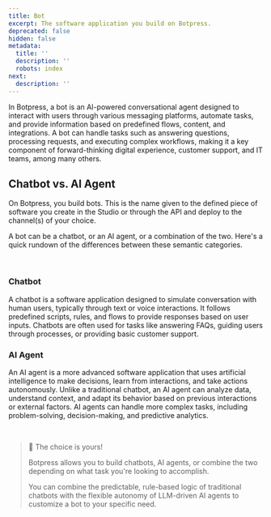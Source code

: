 ```yaml
---
title: Bot
excerpt: The software application you build on Botpress.
deprecated: false
hidden: false
metadata:
  title: ''
  description: ''
  robots: index
next:
  description: ''
---
```

In Botpress, a bot is an AI-powered conversational agent designed to interact with users through various messaging platforms, automate tasks, and provide information based on predefined flows, content, and integrations. A bot can handle tasks such as answering questions, processing requests, and executing complex workflows, making it a key component of forward-thinking digital experience, customer support, and IT teams, among many others.

## Chatbot vs. AI Agent

On Botpress, you build bots. This is the name given to the defined piece of software you create in the Studio or through the API and deploy to the channel(s) of your choice.

A bot can be a chatbot, or an AI agent, or a combination of the two. Here's a quick rundown of the differences between these semantic categories.

<br />

### Chatbot

A chatbot is a software application designed to simulate conversation with human users, typically through text or voice interactions. It follows predefined scripts, rules, and flows to provide responses based on user inputs. Chatbots are often used for tasks like answering FAQs, guiding users through processes, or providing basic customer support.

### AI Agent

An AI agent is a more advanced software application that uses artificial intelligence to make decisions, learn from interactions, and take actions autonomously. Unlike a traditional chatbot, an AI agent can analyze data, understand context, and adapt its behavior based on previous interactions or external factors. AI agents can handle more complex tasks, including problem-solving, decision-making, and predictive analytics.

<br />

> 📘 The choice is yours!
> 
> Botpress allows you to build chatbots, AI agents, or combine the two depending on what task you're looking to accomplish.
> 
> You can combine the predictable, rule-based logic of traditional chatbots with the flexible autonomy of LLM-driven AI agents to customize a bot to your specific need.